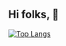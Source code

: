 ## Hi folks, 👋

[![Top Langs](https://github-readme-stats.vercel.app/api/top-langs/?username=sastrogumilo&layout=compact&langs_count=12&custom_title=Languages%20%28Public%20Repos%29&hide=html,jupiternotebook)](https://github.com/sastrogumilo)
